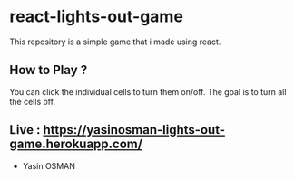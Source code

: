 # react-lights-out-game

This repository is a simple game that i made using react.

## How to Play ?
You can click the individual cells to turn them on/off. The goal is to turn all the cells off.

## Live : https://yasinosman-lights-out-game.herokuapp.com/

- Yasin OSMAN
